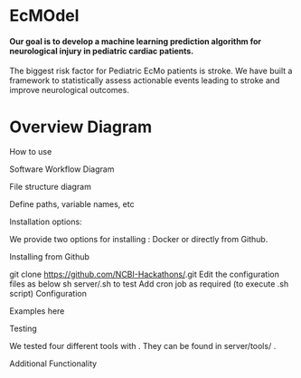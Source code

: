 # EcMOdel

#### Our goal is to develop a machine learning prediction algorithm for neurological injury in pediatric cardiac patients.

The biggest risk factor for Pediatric EcMo patients is stroke.  We have built a framework to statistically assess actionable events leading to stroke and improve neurological outcomes.  

# Overview Diagram

How to use

Software Workflow Diagram

File structure diagram

Define paths, variable names, etc

Installation options:

We provide two options for installing : Docker or directly from Github.

Installing from Github

git clone https://github.com/NCBI-Hackathons/<this software>.git
Edit the configuration files as below
sh server/<this software>.sh to test
Add cron job as required (to execute .sh script)
Configuration

Examples here

Testing

We tested four different tools with . They can be found in server/tools/ .

Additional Functionality

